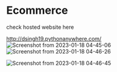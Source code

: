 # Ecommerce
check hosted website here

http://dsingh19.pythonanywhere.com/
![Screenshot from 2023-01-18 04-45-06](https://user-images.githubusercontent.com/83509793/213307805-ea21f738-f3f0-4c8d-9c1a-880b69055c69.png)
![Screenshot from 2023-01-18 04-46-26](https://user-images.githubusercontent.com/83509793/213307819-6e6d10aa-ce4a-4702-ad62-f2b77f5fcf23.png)
 
![Screenshot from 2023-01-18 04-46-45](https://user-images.githubusercontent.com/83509793/213308025-53bd706b-15fb-4197-add3-761c1c3f2788.png)
